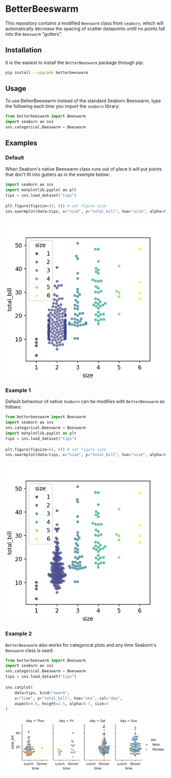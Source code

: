 # BetterBeeswarm

This repository contains a modified `Beeswarm` class from `seaborn`, which will automatically decrease the spacing of scatter datapoints untill no points fall into the `Beeswarm` "gutters".

## Installation

It is the easiest to install the `BetterBeeswarm` package through pip:
```bash
pip install --upgrade betterbeeswarm
```

## Usage

To use BetterBeeswarm instead of the standard Seaborn Beeswarm, type the following each time you import the `seaborn` library:

```python
from betterbeeswarm import Beeswarm
import seaborn as sns
sns.categorical.Beeswarm = Beeswarm
```

## Examples
### Default
When Seaborn's native Beeswarm class runs out of place it will put points that don't fit into gutters as in the example below:

```python
import seaborn as sns
import matplotlib.pyplot as plt
tips = sns.load_dataset("tips")

plt.figure(figsize=(4, 4)) # set figure size
sns.swarmplot(data=tips, x="size", y="total_bill", hue="size", alpha=0.7, palette='viridis')
```
<p align="center">
    <img src="https://raw.githubusercontent.com/tvarovski/BetterBeeswarm/main/examples/native_beeswarm.png" width="500" height="500">
</p>

### Example 1
Default behaviour of native `Seaborn` can be modifies with `BetterBeeswarm` as follows:

```python
from betterbeeswarm import Beeswarm
import seaborn as sns
sns.categorical.Beeswarm = Beeswarm
import matplotlib.pyplot as plt
tips = sns.load_dataset("tips")

plt.figure(figsize=(4, 4)) # set figure size
sns.swarmplot(data=tips, x="size", y="total_bill", hue="size", alpha=0.7, palette='viridis')
```
<p align="center">
    <img src="https://raw.githubusercontent.com/tvarovski/BetterBeeswarm/main/examples/betterbeeswarm.png" width="500" height="500">
</p>

### Example 2
`BetterBeeswarm` also works for categorical plots and any time Seaborn's `Beeswarm` class is used:

```python
from betterbeeswarm import Beeswarm
import seaborn as sns
sns.categorical.Beeswarm = Beeswarm
tips = sns.load_dataset("tips")

sns.catplot(
    data=tips, kind="swarm",
    x="time", y="total_bill", hue="sex", col="day",
    aspect=0.6, height=2.5, alpha=0.7, size=5
)
```
<p align="center">
<img src="https://raw.githubusercontent.com/tvarovski/BetterBeeswarm/main/examples/betterbeeswarm_cat.png">
</p>